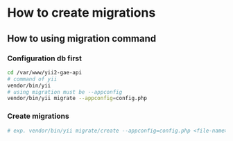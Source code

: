 # How to create migrations 

## How to using migration command

### Configuration db first

```bash
cd /var/www/yii2-gae-api
# command of yii
vendor/bin/yii
# using migration must be --appconfig
vendor/bin/yii migrate --appconfig=config.php
```

### Create migrations

```bash
# exp. vendor/bin/yii migrate/create --appconfig=config.php <file-name> --fields="<fields>"
```
